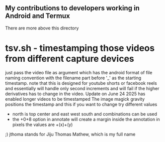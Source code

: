 ## My contributions to developers working in Android and Termux
There are more above this directory

# tsv.sh - timestamping those videos from different capture devices

just pass the video file as argument which has the android format of file naming convention with the filename part before '_' as the starting timestamp.
note that this is designed for youtube shorts or facebook reels and essentially will handle only second increments and will fail if the higher derivatives has to change in the video. 
Update on June 24 2025 has enabled longer videos to be timestamped 
The image magick gravity positions the timestamp and this if you want to change try different values
* north is top center and east west south and combinations can be used
* the +0+8 option in annotate will create a margin inside the annotation in pixels the values are +(x)+(y)

;) jthoma stands for Jiju Thomas Mathew, which is my full name
